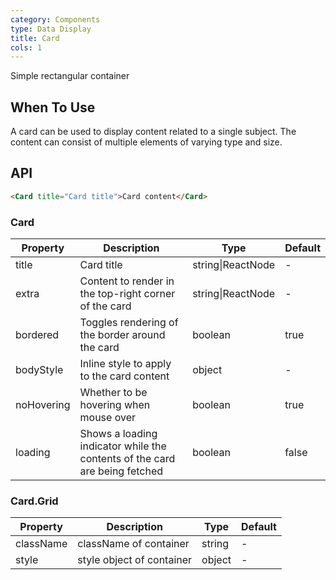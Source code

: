 ```yaml
---
category: Components
type: Data Display
title: Card
cols: 1
---
```


Simple rectangular container

## When To Use

A card can be used to display content related to a single subject. The content can consist of multiple elements of varying type and size.

## API

```html
<Card title="Card title">Card content</Card>
```

### Card

| Property     | Description           | Type     | Default       |
|----------|----------------|----------|--------------|
| title    | Card title | string\|ReactNode   |  -  |
| extra    | Content to render in the top-right corner of the card | string\|ReactNode   | - |
| bordered | Toggles rendering of the border around the card | boolean   |  true  |
| bodyStyle | Inline style to apply to the card content | object   |  -  |
| noHovering | Whether to be hovering when mouse over | boolean | true |
| loading | Shows a loading indicator while the contents of the card are being fetched | boolean   |  false  |

### Card.Grid

Property | Description | Type | Default
---------|-------------|------|---------
className | className of container | string | -
style | style object of container | object | -

